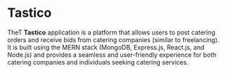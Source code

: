# Tastico

TheT **Tastico** application is a platform that allows users to post catering orders and receive bids from catering companies (similar to freelancing).  
It is built using the MERN stack (MongoDB, Express.js, React.js, and Node.js) and provides a seamless and user-friendly experience for both catering companies and individuals seeking catering services.

